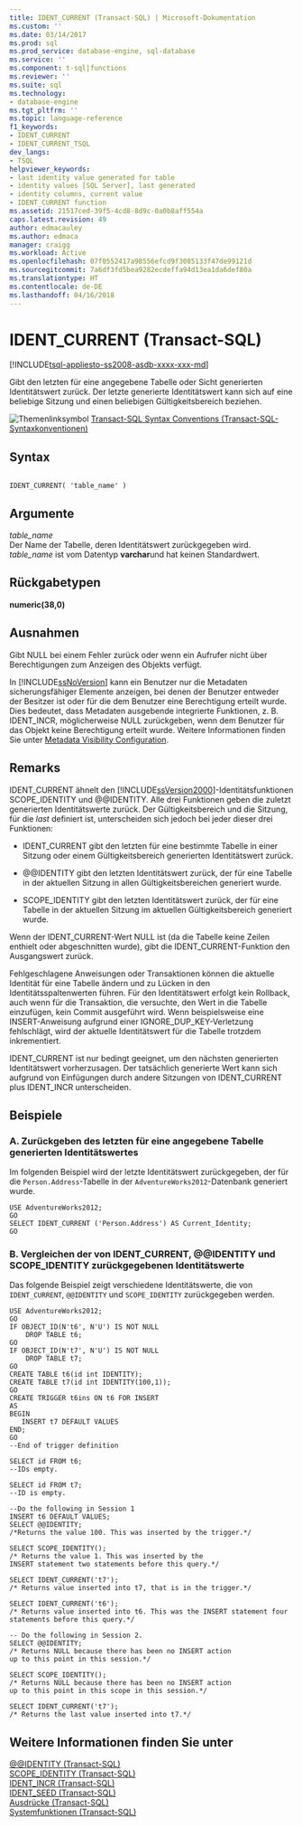 ```yaml
---
title: IDENT_CURRENT (Transact-SQL) | Microsoft-Dokumentation
ms.custom: ''
ms.date: 03/14/2017
ms.prod: sql
ms.prod_service: database-engine, sql-database
ms.service: ''
ms.component: t-sql|functions
ms.reviewer: ''
ms.suite: sql
ms.technology:
- database-engine
ms.tgt_pltfrm: ''
ms.topic: language-reference
f1_keywords:
- IDENT_CURRENT
- IDENT_CURRENT_TSQL
dev_langs:
- TSQL
helpviewer_keywords:
- last identity value generated for table
- identity values [SQL Server], last generated
- identity columns, current value
- IDENT_CURRENT function
ms.assetid: 21517ced-39f5-4cd8-8d9c-0a0b8aff554a
caps.latest.revision: 49
author: edmacauley
ms.author: edmaca
manager: craigg
ms.workload: Active
ms.openlocfilehash: 07f0552417a98556efcd9f3085133f47de99121d
ms.sourcegitcommit: 7a6df3fd5bea9282ecdeffa94d13ea1da6def80a
ms.translationtype: HT
ms.contentlocale: de-DE
ms.lasthandoff: 04/16/2018
---
```

# <a name="identcurrent-transact-sql"></a>IDENT_CURRENT (Transact-SQL)
[!INCLUDE[tsql-appliesto-ss2008-asdb-xxxx-xxx-md](../../includes/tsql-appliesto-ss2008-asdb-xxxx-xxx-md.md)]

  Gibt den letzten für eine angegebene Tabelle oder Sicht generierten Identitätswert zurück. Der letzte generierte Identitätswert kann sich auf eine beliebige Sitzung und einen beliebigen Gültigkeitsbereich beziehen.  
  
 ![Themenlinksymbol](../../database-engine/configure-windows/media/topic-link.gif "Topic link icon") [Transact-SQL Syntax Conventions (Transact-SQL-Syntaxkonventionen)](../../t-sql/language-elements/transact-sql-syntax-conventions-transact-sql.md)  
  
## <a name="syntax"></a>Syntax  
  
```  
  
IDENT_CURRENT( 'table_name' )  
```  
  
## <a name="arguments"></a>Argumente  
 *table_name*  
 Der Name der Tabelle, deren Identitätswert zurückgegeben wird. *table_name* ist vom Datentyp **varchar**und hat keinen Standardwert.  
  
## <a name="return-types"></a>Rückgabetypen  
 **numeric(38,0)**  
  
## <a name="exceptions"></a>Ausnahmen  
 Gibt NULL bei einem Fehler zurück oder wenn ein Aufrufer nicht über Berechtigungen zum Anzeigen des Objekts verfügt.  
  
 In [!INCLUDE[ssNoVersion](../../includes/ssnoversion-md.md)] kann ein Benutzer nur die Metadaten sicherungsfähiger Elemente anzeigen, bei denen der Benutzer entweder der Besitzer ist oder für die dem Benutzer eine Berechtigung erteilt wurde. Dies bedeutet, dass Metadaten ausgebende integrierte Funktionen, z. B. IDENT_INCR, möglicherweise NULL zurückgeben, wenn dem Benutzer für das Objekt keine Berechtigung erteilt wurde. Weitere Informationen finden Sie unter [Metadata Visibility Configuration](../../relational-databases/security/metadata-visibility-configuration.md).  
  
## <a name="remarks"></a>Remarks  
 IDENT_CURRENT ähnelt den [!INCLUDE[ssVersion2000](../../includes/ssversion2000-md.md)]-Identitätsfunktionen SCOPE_IDENTITY und @@IDENTITY. Alle drei Funktionen geben die zuletzt generierten Identitätswerte zurück. Der Gültigkeitsbereich und die Sitzung, für die *last* definiert ist, unterscheiden sich jedoch bei jeder dieser drei Funktionen:  
  
-   IDENT_CURRENT gibt den letzten für eine bestimmte Tabelle in einer Sitzung oder einem Gültigkeitsbereich generierten Identitätswert zurück.  
  
-   @@IDENTITY gibt den letzten Identitätswert zurück, der für eine Tabelle in der aktuellen Sitzung in allen Gültigkeitsbereichen generiert wurde.  
  
-   SCOPE_IDENTITY gibt den letzten Identitätswert zurück, der für eine Tabelle in der aktuellen Sitzung im aktuellen Gültigkeitsbereich generiert wurde.  
  
 Wenn der IDENT_CURRENT-Wert NULL ist (da die Tabelle keine Zeilen enthielt oder abgeschnitten wurde), gibt die IDENT_CURRENT-Funktion den Ausgangswert zurück.  
  
 Fehlgeschlagene Anweisungen oder Transaktionen können die aktuelle Identität für eine Tabelle ändern und zu Lücken in den Identitätsspaltenwerten führen. Für den Identitätswert erfolgt kein Rollback, auch wenn für die Transaktion, die versuchte, den Wert in die Tabelle einzufügen, kein Commit ausgeführt wird. Wenn beispielsweise eine INSERT-Anweisung aufgrund einer IGNORE_DUP_KEY-Verletzung fehlschlägt, wird der aktuelle Identitätswert für die Tabelle trotzdem inkrementiert.  
  
 IDENT_CURRENT ist nur bedingt geeignet, um den nächsten generierten Identitätswert vorherzusagen. Der tatsächlich generierte Wert kann sich aufgrund von Einfügungen durch andere Sitzungen von IDENT_CURRENT plus IDENT_INCR unterscheiden.  
  
## <a name="examples"></a>Beispiele  
  
### <a name="a-returning-the-last-identity-value-generated-for-a-specified-table"></a>A. Zurückgeben des letzten für eine angegebene Tabelle generierten Identitätswertes  
 Im folgenden Beispiel wird der letzte Identitätswert zurückgegeben, der für die `Person.Address`-Tabelle in der `AdventureWorks2012`-Datenbank generiert wurde.  
  
```  
USE AdventureWorks2012;  
GO  
SELECT IDENT_CURRENT ('Person.Address') AS Current_Identity;  
GO  
```  
  
### <a name="b-comparing-identity-values-returned-by-identcurrent-identity-and-scopeidentity"></a>B. Vergleichen der von IDENT_CURRENT, @@IDENTITY und SCOPE_IDENTITY zurückgegebenen Identitätswerte  
 Das folgende Beispiel zeigt verschiedene Identitätswerte, die von `IDENT_CURRENT`, `@@IDENTITY` und `SCOPE_IDENTITY` zurückgegeben werden.  
  
```  
USE AdventureWorks2012;  
GO  
IF OBJECT_ID(N't6', N'U') IS NOT NULL   
    DROP TABLE t6;  
GO  
IF OBJECT_ID(N't7', N'U') IS NOT NULL   
    DROP TABLE t7;  
GO  
CREATE TABLE t6(id int IDENTITY);  
CREATE TABLE t7(id int IDENTITY(100,1));  
GO  
CREATE TRIGGER t6ins ON t6 FOR INSERT   
AS  
BEGIN  
   INSERT t7 DEFAULT VALUES  
END;  
GO  
--End of trigger definition  
  
SELECT id FROM t6;  
--IDs empty.  
  
SELECT id FROM t7;  
--ID is empty.  
  
--Do the following in Session 1  
INSERT t6 DEFAULT VALUES;  
SELECT @@IDENTITY;  
/*Returns the value 100. This was inserted by the trigger.*/  
  
SELECT SCOPE_IDENTITY();  
/* Returns the value 1. This was inserted by the   
INSERT statement two statements before this query.*/  
  
SELECT IDENT_CURRENT('t7');  
/* Returns value inserted into t7, that is in the trigger.*/  
  
SELECT IDENT_CURRENT('t6');  
/* Returns value inserted into t6. This was the INSERT statement four statements before this query.*/  
  
-- Do the following in Session 2.  
SELECT @@IDENTITY;  
/* Returns NULL because there has been no INSERT action   
up to this point in this session.*/  
  
SELECT SCOPE_IDENTITY();  
/* Returns NULL because there has been no INSERT action   
up to this point in this scope in this session.*/  
  
SELECT IDENT_CURRENT('t7');  
/* Returns the last value inserted into t7.*/  
```  
  
## <a name="see-also"></a>Weitere Informationen finden Sie unter  
 [@@IDENTITY &#40;Transact-SQL&#41;](../../t-sql/functions/identity-transact-sql.md)   
 [SCOPE_IDENTITY &#40;Transact-SQL&#41;](../../t-sql/functions/scope-identity-transact-sql.md)   
 [IDENT_INCR &#40;Transact-SQL&#41;](../../t-sql/functions/ident-incr-transact-sql.md)   
 [IDENT_SEED &#40;Transact-SQL&#41;](../../t-sql/functions/ident-seed-transact-sql.md)   
 [Ausdrücke &#40;Transact-SQL&#41;](../../t-sql/language-elements/expressions-transact-sql.md)   
 [Systemfunktionen &#40;Transact-SQL&#41;](../../relational-databases/system-functions/system-functions-for-transact-sql.md)  
  
  
